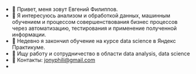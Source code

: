 - 👋 Привет, меня зовут Евгений Филиппов.
- 👀 Я интересуюсь анализом и обработкой данных, машинным обучением и процессом совершенствования бизнес процессов через автоматизацию, тестирования и применение полученной информации. 
- 🌱 Недевно я закончил обучение на курсе data science в Яндекс Практикуме.
- 💞️ Ищу работу и сотрудничество в области data analysis, data science
- 📧 Контакты:  jonyphili@gmail.com
- 
<!---
Filruru/Filruru is a ✨ special ✨ repository because its `README.md` (this file) appears on your GitHub profile.
You can click the Preview link to take a look at your changes.
--->
